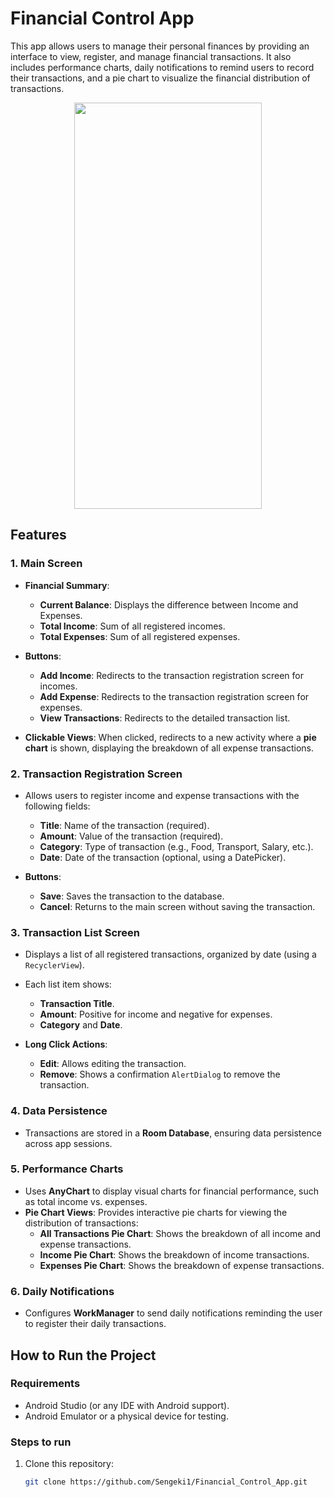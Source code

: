 # Financial Control App

This app allows users to manage their personal finances by providing an interface to view, register, and manage financial transactions. It also includes performance charts, daily notifications to remind users to record their transactions, and a pie chart to visualize the financial distribution of transactions.

<p align="center">
  <img src="https://github.com/user-attachments/assets/99e87787-fd3b-4d54-b4bc-47839a9941a7" width="300" height="650" />
</p>

## Features

### 1. Main Screen
- **Financial Summary**:
  - **Current Balance**: Displays the difference between Income and Expenses.
  - **Total Income**: Sum of all registered incomes.
  - **Total Expenses**: Sum of all registered expenses.
  
- **Buttons**:
  - **Add Income**: Redirects to the transaction registration screen for incomes.
  - **Add Expense**: Redirects to the transaction registration screen for expenses.
  - **View Transactions**: Redirects to the detailed transaction list.

- **Clickable Views**:
When clicked, redirects to a new activity where a **pie chart** is shown, displaying the breakdown of all expense transactions.

### 2. Transaction Registration Screen
- Allows users to register income and expense transactions with the following fields:
  - **Title**: Name of the transaction (required).
  - **Amount**: Value of the transaction (required).
  - **Category**: Type of transaction (e.g., Food, Transport, Salary, etc.).
  - **Date**: Date of the transaction (optional, using a DatePicker).

- **Buttons**:
  - **Save**: Saves the transaction to the database.
  - **Cancel**: Returns to the main screen without saving the transaction.

### 3. Transaction List Screen
- Displays a list of all registered transactions, organized by date (using a `RecyclerView`).
- Each list item shows:
  - **Transaction Title**.
  - **Amount**: Positive for income and negative for expenses.
  - **Category** and **Date**.
  
- **Long Click Actions**:
  - **Edit**: Allows editing the transaction.
  - **Remove**: Shows a confirmation `AlertDialog` to remove the transaction.

### 4. Data Persistence
- Transactions are stored in a **Room Database**, ensuring data persistence across app sessions.

### 5. Performance Charts
- Uses **AnyChart** to display visual charts for financial performance, such as total income vs. expenses.
- **Pie Chart Views**: Provides interactive pie charts for viewing the distribution of transactions:
  - **All Transactions Pie Chart**: Shows the breakdown of all income and expense transactions.
  - **Income Pie Chart**: Shows the breakdown of income transactions.
  - **Expenses Pie Chart**: Shows the breakdown of expense transactions.

### 6. Daily Notifications
- Configures **WorkManager** to send daily notifications reminding the user to register their daily transactions.

## How to Run the Project

### Requirements
- Android Studio (or any IDE with Android support).
- Android Emulator or a physical device for testing.

### Steps to run
1. Clone this repository:
   ```bash
   git clone https://github.com/Sengeki1/Financial_Control_App.git
